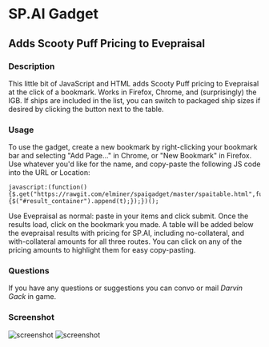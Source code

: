 # SP.AI Gadget
## Adds Scooty Puff Pricing to Evepraisal

### Description

This little bit of JavaScript and HTML adds Scooty Puff pricing to Evepraisal at the click of a bookmark.  Works in Firefox, Chrome, and (surprisingly) the IGB.  If ships are included in the list, you can switch to packaged ship sizes if desired by clicking the button next to the table.

### Usage

To use the gadget, create a new bookmark by right-clicking your bookmark bar and selecting "Add Page..." in Chrome, or "New Bookmark" in Firefox.  Use whatever you'd like for the name, and copy-paste the following JS code into the URL or Location:

```
javascript:(function(){$.get("https://rawgit.com/elminer/spaigadget/master/spaitable.html",function(t){$("#result_container").append(t);});})();
```

Use Evepraisal as normal: paste in your items and click submit. Once the results load, click on the bookmark you made.  A table will be added below the evepraisal results with pricing for SP.AI, including no-collateral, and with-collateral amounts for all three routes.  You can click on any of the pricing amounts to highlight them for easy copy-pasting.

### Questions

If you have any questions or suggestions you can convo or mail *Darvin Gack* in game.

### Screenshot

![screenshot](http://i.imgur.com/vljDYbI.png)
![screenshot](http://i.imgur.com/bnajYoC.png)
